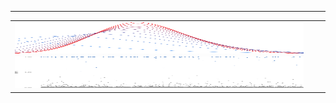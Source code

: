 
---
<table style="width:100%">
  <tr style="width:100%; height:50px">
    <td  style="width:33%; height:50px"><img src="variational_EB.svg" style="display:block;" width="100%" height="100%"></td>
    <td  style="width:33%; height:50px"><img src="random_graph.svg" style="display:block;" width="100%" height="100%"></td>
    <td  style="width:33%; height:50px"><img src="plot_ml.svg" style="display:block;" width="100%" height="100%"></td>
  </tr>
  <tr style="width:100%; height:50px">
    <td style="width:100%; height:50px"><img src="plot_ppi.svg" width="100%" height="100%"></td>
  </tr>
</table>


<!--
**gleday/gleday** is a ✨ _special_ ✨ repository because its `README.md` (this file) appears on your GitHub profile.

Here are some ideas to get you started:

- 🔭 I’m currently working on ...
- 🌱 I’m currently learning ...
- 👯 I’m looking to collaborate on ...
- 🤔 I’m looking for help with ...
- 💬 Ask me about ...
- 📫 How to reach me: ...
- 😄 Pronouns: ...
- ⚡ Fun fact: ...
-->
